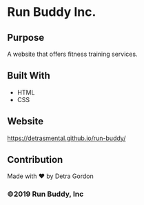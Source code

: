 # Run Buddy Inc.

## Purpose
A website that offers fitness training services. 

## Built With
* HTML
* CSS

## Website
https://detrasmental.github.io/run-buddy/

## Contribution
Made with ❤️ by Detra Gordon

### ©️2019 Run Buddy, Inc

